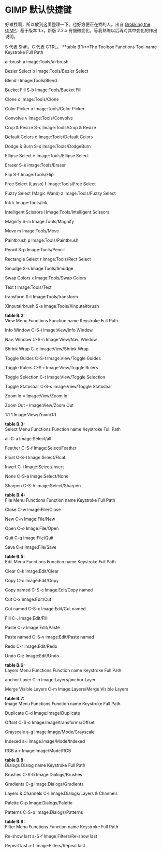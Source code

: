 # GIMP 默认快捷键

好难找啊，所以放到这里整理一下。也好方便正在找的人。出自 [Grokking the GIMP][0]，基于版本 1.x，新版 2.2.x 有细微变化。等我熟练以后再对其中变化的作出说明。

S 代表 Shift，C 代表 CTRL。
**table B.1:**The Toolbox Functions
Tool name
Keystroke
Full Path

airbrush a
Image:Tools/airbrush

Bezier Select b
Image:Tools/Bezier Select

Blend l
Image:Tools/Blend

Bucket Fill S-b
Image:Tools/Bucket Fill

Clone c
Image:Tools/Clone

Color Picker o
Image:Tools/Color Picker

Convolve v
Image:Tools/Convolve

Crop & Resize S-c
Image:Tools/Crop & Resize

Default Colors d
Image:Tools/Default Colors

Dodge & Burn S-d
Image:Tools/DodgeBurn

Ellipse Select e
Image:Tools/Ellipse Select

Eraser S-e
Image:Tools/Eraser

Flip S-f
Image:Tools/Flip

Free Select (Lasso) f
Image:Tools/Free Select

Fuzzy Select (Magic Wand) z
Image:Tools/Fuzzy Select

Ink k
Image:Tools/Ink

Intelligent Scissors i
Image:Tools/Intelligent Scissors

Magnify S-m
Image:Tools/Magnify

Move m
Image:Tools/Move

Paintbrush p
Image:Tools/Paintbrush

Pencil S-p
Image:Tools/Pencil

Rectangle Select r
Image:Tools/Rect Select

Smudge S-s
Image:Tools/Smudge

Swap Colors x
Image:Tools/Swap Colors

Text t
Image:Tools/Text

transform S-t
Image:Tools/transform

Xinputairbrush S-a
Image:Tools/Xinputairbrush

**table B.2:**  
View Menu Functions
Function name
Keystroke
Full Path

Info Window C-S-i
Image:View/Info Window

Nav. Window C-S-n
Image:View/Nav. Window

Shrink Wrap C-e
Image:View/Shrink Wrap

Toggle Guides C-S-t
Image:View/Toggle Guides

Toggle Rulers C-S-r
Image:View/Toggle Rulers

Toggle Selection C-t
Image:View/Toggle Selection

Toggle Statusbar C-S-s
Image:View/Toggle Statusbar

Zoom In =
Image:View/Zoom In

Zoom Out -
Image:View/Zoom Out

1:1 1
Image:View/Zoom/1:1

**table B.3:**  
Select Menu Functions
Function name
Keystroke
Full Path

all C-a
Image:Select/all

Feather C-S-f
Image:Select/Feather

Float C-S-l
Image:Select/Float

Invert C-i
Image:Select/Invert

None C-S-a
Image:Select/None

Sharpen C-S-h
Image:Select/Sharpen

**table B.4:**  
File Menu Functions
Function name
Keystroke
Full Path

Close C-w
Image:File/Close

New C-n
Image:File/New

Open C-o
Image:File/Open

Quit C-q
Image:File/Quit

Save C-s
Image:File/Save

**table B.5:**  
Edit Menu Functions
Function name
Keystroke
Full Path

Clear C-k
Image:Edit/Clear

Copy C-c
Image:Edit/Copy

Copy named C-S-c
Image:Edit/Copy named

Cut C-x
Image:Edit/Cut

Cut named C-S-x
Image:Edit/Cut named

Fill C-.
Image:Edit/Fill

Paste C-v
Image:Edit/Paste

Paste named C-S-v
Image:Edit/Paste named

Redo C-r
Image:Edit/Redo

Undo C-z
Image:Edit/Undo

**table B.6:**  
Layers Menu Functions
Function name
Keystroke
Full Path

anchor Layer C-h
Image:Layers/anchor Layer

Merge Visible Layers
C-m
Image:Layers/Merge Visible Layers

**table B.7:**  
Image Menu Functions
Function name
Keystroke
Full Path

Duplicate C-d
Image:Image/Duplicate

Offset C-S-o
Image:Image/transforms/Offset

Grayscale a-g
Image:Image/Mode/Grayscale

Indexed a-i
Image:Image/Mode/Indexed

RGB a-r
Image:Image/Mode/RGB

**table B.8:**  
Dialogs
Dialog name
Keystroke
Full Path

Brushes C-S-b
Image:Dialogs/Brushes

Gradients C-g
Image:Dialogs/Gradients

Layers & Channels C-l
Image:Dialogs/Layers & Channels

Palette C-p
Image:Dialogs/Palette

Patterns C-S-p
Image:Dialogs/Patterns

**table B.9:**  
Filter Menu Functions
Function name
Keystroke
Full Path

Re-show last a-S-f
Image:Filters/Re-show last

Repeat last a-f
Image:Filters/Repeat last

[0]: http://gimp-savvy.com/BOOK/
